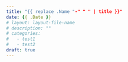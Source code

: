 ```yaml
---
title: "{{ replace .Name "-" " " | title }}"
date: {{ .Date }}
# layout: layout-file-name
# description: ""
# categories:
#   - test1
#   - test2
draft: true
---
```


